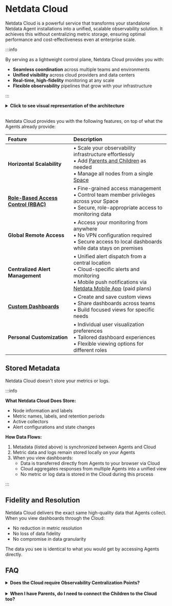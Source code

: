 # Netdata Cloud

Netdata Cloud is a powerful service that transforms your standalone Netdata Agent installations into a unified, scalable observability solution. It achieves this without centralizing metric storage, ensuring optimal performance and cost-effectiveness even at enterprise scale.

:::info

By serving as a lightweight control plane, Netdata Cloud provides you with:

- **Seamless coordination** across multiple teams and environments
- **Unified visibility** across cloud providers and data centers
- **Real-time, high-fidelity** monitoring at any scale
- **Flexible observability** pipelines that grow with your infrastructure

:::

<details>
<summary><strong>Click to see visual representation of the architecture</strong></summary><br/>

```mermaid
flowchart TB
   NC("**Netdata Cloud**<br/>Horizontal scalability<br/>Role based access<br/>Access from anywhere<br/>Central dispatch of<br/>Alert notifications<br/>Custom Dashboards<br/>Advanced customization")

Users("**Unified Dashboards**<br/>across the infrastructure,<br/>multi-cloud, hybrid-cloud")

Notifications("**Alert Notifications**<br/>Slack, e-mail,<br/> Mobile App,<br/>PagerDuty, and more")

Users <--> NC
NC --> Notifications

subgraph infrastructure["On-Prem Infrastructure"]
direction TB
Agents("**Netdata Agents**<br/>Standalone,<br/>Children, Parents<br/>(possibly overlapping)")

TimeSeries("Time-Series<br/>metric samples<br/>database")

PrivateAgents("Private<br/>Netdata Agents")

Agents <--> TimeSeries
Agents --- PrivateAgents
end

NC <--> Agents

%% Style definitions
classDef alert fill:#ffeb3b,stroke:#000000,stroke-width:3px,color:#000000,font-size:18px
classDef neutral fill:#f9f9f9,stroke:#000000,stroke-width:3px,color:#000000,font-size:18px
classDef complete fill:#4caf50,stroke:#000000,stroke-width:3px,color:#000000,font-size:18px
classDef database fill:#2196F3,stroke:#000000,stroke-width:3px,color:#000000,font-size:18px

%% Apply styles
class Users,Agents alert
class NC,Notifications neutral
class TimeSeries,PrivateAgents complete
class infrastructure database
```

</details><br/>

Netdata Cloud provides you with the following features, on top of what the Agents already provide:

| Feature                                                                                                                 | Description                                                                                                                                                                                                                                                               |
|:------------------------------------------------------------------------------------------------------------------------|:--------------------------------------------------------------------------------------------------------------------------------------------------------------------------------------------------------------------------------------------------------------------------|
| **Horizontal Scalability**                                                                                              | • Scale your observability infrastructure effortlessly<br/>• Add [Parents and Children](/docs/observability-centralization-points/README.md) as needed<br/>• Manage all nodes from a single [Space](/docs/netdata-cloud/organize-your-infrastructure-invite-your-team.md) |
| [**Role-Based Access Control (RBAC)**](/docs/netdata-cloud/authentication-and-authorization/role-based-access-model.md) | • Fine-grained access management<br/>• Control team member privileges across your Space<br/>• Secure, role-appropriate access to monitoring data                                                                                                                          |
| **Global Remote Access**                                                                                                | • Access your monitoring from anywhere<br/>• No VPN configuration required<br/>• Secure access to local dashboards while data stays on premises                                                                                                                           |
| **Centralized Alert Management**                                                                                        | • Unified alert dispatch from a central location<br/>• Cloud-specific alerts and monitoring<br/>• Mobile push notifications via [Netdata Mobile App](/integrations/cloud-notifications/integrations/netdata_mobile_app.md) (paid plans)                                   |
| [**Custom Dashboards**](/docs/dashboards-and-charts/dashboards-tab.md)                                                  | • Create and save custom views<br/>• Share dashboards across teams<br/>• Build focused views for specific needs                                                                                                                                                           |
| **Personal Customization**                                                                                              | • Individual user visualization preferences<br/>• Tailored dashboard experiences<br/>• Flexible viewing options for different roles                                                                                                                                       |

## Stored Metadata

Netdata Cloud doesn't store your metrics or logs.

:::info

**What Netdata Cloud Does Store:**

- Node information and labels
- Metric names, labels, and retention periods
- Active collectors
- Alert configurations and state changes

**How Data Flows:**

1. Metadata (listed above) is synchronized between Agents and Cloud
2. Metric data and logs remain stored locally on your Agents
3. When you view dashboards:
    - Data is transferred directly from Agents to your browser via Cloud
    - Cloud aggregates responses from multiple Agents into a unified view
    - No metric or log data is stored in the Cloud during this process

:::

## Fidelity and Resolution

Netdata Cloud delivers the exact same high-quality data that Agents collect. When you view dashboards through the Cloud:

- No reduction in metric resolution
- No loss of data fidelity
- No compromise in data granularity

The data you see is identical to what you would get by accessing Agents directly.

## FAQ

<details>
<summary><strong>Does the Cloud require Observability Centralization Points?</strong></summary><br/>

No. You can connect any or all Agents directly to the Cloud.

We recommend creating [Observability Centralization Points](/docs/observability-centralization-points/README.md), as required for operational efficiency (ephemeral nodes, teams or services isolation, central control of alerts, production systems performance), security policies (internet isolation), or cost optimization (use existing capacities before allocating new ones).

</details><br/>

<details>
<summary><strong>When I have Parents, do I need to connect the Children to the Cloud too?</strong></summary><br/>

No, it is not necessary, but it provides high availability.

When Parents are connected to the Cloud, all their Children are available via them.

When multiple Parents store data from the same Children (in clusters or multi-level hierarchies), the Cloud queries each unique node once through a single available Parent.

The Cloud prefers:

- The most distant (from the Child) Parent that is available when doing metrics visualization queries (since usually these Parents have been added for this purpose).

- The closest (to the Child) Parent available for [Top Monitoring](/docs/top-monitoring-netdata-functions.md). The streaming protocol of Parents and Children is able to forward such requests to the leaf child, via the Parents, to respond with live and accurate data.

You may connect Children to the Cloud for high-availability, in cases where their Parents become unreachable.

</details>
